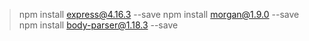 >npm install express@4.16.3 --save
npm install morgan@1.9.0 --save
npm install body-parser@1.18.3 --save